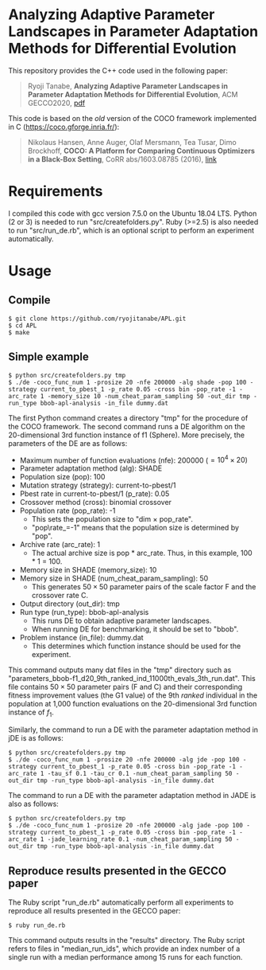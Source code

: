 # Analyzing Adaptive Parameter Landscapes in Parameter Adaptation Methods for Differential Evolution 

This repository provides the C++ code used in the following paper:

> Ryoji Tanabe, **Analyzing Adaptive Parameter Landscapes in Parameter Adaptation Methods for Differential Evolution**, ACM GECCO2020, [pdf](https://ryojitanabe.github.io/pdf/t-gecco2020.pdf)

This code is based on the *old* version of the COCO framework implemented in C (https://coco.gforge.inria.fr/):

> Nikolaus Hansen, Anne Auger, Olaf Mersmann, Tea Tusar, Dimo Brockhoff, **COCO: A Platform for Comparing Continuous Optimizers in a Black-Box Setting**, CoRR abs/1603.08785 (2016), [link](https://arxiv.org/abs/1603.08785)

# Requirements

I compiled this code with gcc version 7.5.0 on the Ubuntu 18.04 LTS. Python (2 or 3) is needed to run "src/createfolders.py". Ruby (>=2.5) is also needed to run "src/run_de.rb", which is an optional script to perform an experiment automatically.

# Usage

## Compile

```
$ git clone https://github.com/ryojitanabe/APL.git
$ cd APL
$ make
```

## Simple example

```
$ python src/createfolders.py tmp 
$ ./de -coco_func_num 1 -prosize 20 -nfe 200000 -alg shade -pop 100 -strategy current_to_pbest_1 -p_rate 0.05 -cross bin -pop_rate -1 -arc_rate 1 -memory_size 10 -num_cheat_param_sampling 50 -out_dir tmp -run_type bbob-apl-analysis -in_file dummy.dat
```

The first Python command creates a directory "tmp" for the procedure of the COCO framework. The second command runs a DE algorithm on the 20-dimensional 3rd function instance of f1 (Sphere). More precisely, the parameters of the DE are as follows:

- Maximum number of function evaluations (nfe): 200000 ($=10^4 \times 20$)
- Parameter adaptation method (alg): SHADE
- Population size (pop): 100
- Mutation strategy (strategy): current-to-pbest/1
- Pbest rate in current-to-pbest/1 (p\_rate): 0.05
- Crossover method (cross): binomial crossover
- Population rate (pop\_rate): -1
    - This sets the population size to "dim $\times$ pop\_rate".
	- "pop\rate_=-1" means that the population size is determined by "pop". 
- Archive rate (arc\_rate): 1
    - The actual archive size is pop * arc\_rate. Thus, in this example, 100 * 1 = 100.
- Memory size in SHADE (memory\_size): 10
- Memory size in SHADE (num\_cheat\_param\_sampling): 50
    - This generates $50 \times 50$ parameter pairs of the scale factor F and the crossover rate C.
- Output directory (out_dir):  tmp
- Run type (run\_type): bbob-apl-analysis
    - This runs DE to obtain adaptive parameter landscapes.
	- When running DE for benchmarking, it should be set to "bbob".
- Problem instance (in\_file): dummy.dat
	- This determines which function instance should be used for the experiment.

This command outputs many dat files in the "tmp" directory such as "parameters\_bbob-f1\_d20\_9th\_ranked\_ind\_11000th\_evals\_3th\_run.dat". This file contains $50 \times 50$ parameter pairs (F and C) and their corresponding fitness improvement values (the G1 value) of the 9th *ranked* individual in the population at 1,000 function evaluations on the 20-dimensional 3rd function instance of $f_1$.
 
Similarly, the command to run a DE with the parameter adaptation method in jDE is as follows:

```
$ python src/createfolders.py tmp 
$ ./de -coco_func_num 1 -prosize 20 -nfe 200000 -alg jde -pop 100 -strategy current_to_pbest_1 -p_rate 0.05 -cross bin -pop_rate -1 -arc_rate 1 -tau_sf 0.1 -tau_cr 0.1 -num_cheat_param_sampling 50 -out_dir tmp -run_type bbob-apl-analysis -in_file dummy.dat
```

The command to run a DE with the parameter adaptation method in JADE is also as follows:

```
$ python src/createfolders.py tmp 
$ ./de -coco_func_num 1 -prosize 20 -nfe 200000 -alg jade -pop 100 -strategy current_to_pbest_1 -p_rate 0.05 -cross bin -pop_rate -1 -arc_rate 1 -jade_learning_rate 0.1 -num_cheat_param_sampling 50 -out_dir tmp -run_type bbob-apl-analysis -in_file dummy.dat
```

## Reproduce results presented in the GECCO paper

The Ruby script "run_de.rb" automatically perform all experiments to reproduce all results presented in the GECCO paper:

```
$ ruby run_de.rb
```

This command outputs results in the "results" directory. The Ruby script refers to files in "median_run_ids", which provide an index number of a single run with a median performance among 15 runs for each function.
